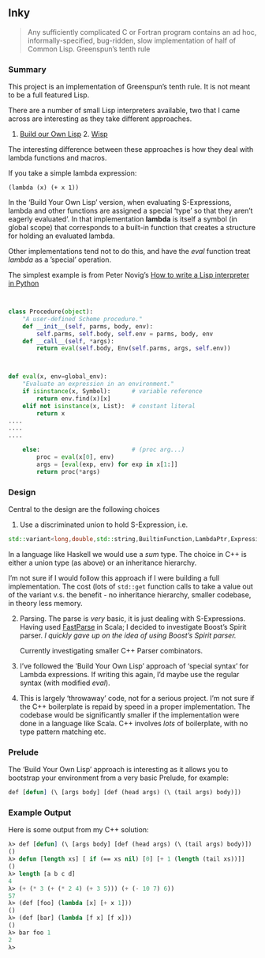 ## Inky
> Any sufficiently complicated C or Fortran program contains an ad hoc, informally-specified, bug-ridden, slow implementation of half of Common Lisp.
Greenspun’s tenth rule

### Summary
This project is an implementation of Greenspun’s tenth rule. It is not meant to be a full featured Lisp.

There are a number of small Lisp interpreters available, two that I came across are interesting as they take different approaches.

1. [Build our Own Lisp][1] 2. [Wisp][2]

The interesting difference between these approaches is how they deal with lambda functions and macros.

If you take a simple lambda expression:
```
(lambda (x) (+ x 1))
```

In the ‘Build Your Own Lisp’ version, when evaluating S-Expressions, lambda and other functions are assigned a special ‘type’ so that they aren’t eagerly evaluated’. In that implementation **lambda** is itself a symbol (in global scope) that corresponds to a built-in function that creates a structure for holding an evaluated lambda.

Other implementations tend not to do this, and have the *eval* function treat *lambda* as a ’special’ operation.

The simplest example is from Peter Novig’s [How to write a Lisp interpreter in Python][3]

```python


class Procedure(object):
    "A user-defined Scheme procedure."
    def __init__(self, parms, body, env):
        self.parms, self.body, self.env = parms, body, env
    def __call__(self, *args): 
        return eval(self.body, Env(self.parms, args, self.env))



def eval(x, env=global_env):
    "Evaluate an expression in an environment."
    if isinstance(x, Symbol):      # variable reference
        return env.find(x)[x]
    elif not isinstance(x, List):  # constant literal
        return x                
....
....
....

    else:                          # (proc arg...)
        proc = eval(x[0], env)
        args = [eval(exp, env) for exp in x[1:]]
        return proc(*args)
```

### Design

Central to the design are the following choices

1. Use a discriminated union to hold S-Expression, i.e.
```cpp
std::variant<long,double,std::string,BuiltinFunction,LambdaPtr,ExpressionPtr> var;
```

In a language like Haskell we would use a *sum* type. The choice in C++ is either a union type (as above) or an inheritance hierarchy.

I’m not sure if I would follow this approach if I were building a full implementation. The cost (lots of `std::get` function calls to take a value out of the variant v.s. the benefit - no inheritance hierarchy, smaller codebase, in
theory less memory.

2. Parsing. The parse is *very* basic, it is just dealing with S-Expressions. Having used [FastParse][4] in Scala; I decided to investigate Boost’s Spirit parser.  *I quickly gave up on the idea of using Boost’s Spirit parser.*

	Currently investigating smaller C++ Parser combinators.

3. I’ve followed the ‘Build Your Own Lisp’ approach of ‘special syntax’ for Lambda expressions. If writing this again, I’d maybe use the regular syntax (with modified *eval*).

4. This is largely ‘throwaway’ code, not for a serious project. I’m not sure if the C++ boilerplate is repaid by speed in a proper implementation.  The codebase would be significantly smaller if the implementation were done in a language like Scala. C++ involves *lots* of boilerplate, with no type pattern matching etc.


### Prelude

The ‘Build Your Own Lisp’ approach is interesting as it allows you to bootstrap your environment from a very basic Prelude, for example:

```lisp
def [defun] (\ [args body] [def (head args) (\ (tail args) body)])
```

### Example Output
Here is some output from my C++ solution:
```lisp
λ> def [defun] (\ [args body] [def (head args) (\ (tail args) body)])
()
λ> defun [length xs] [ if (== xs nil) [0] [+ 1 (length (tail xs))]]
()
λ> length [a b c d]
4
λ> (+ (* 3 (+ (* 2 4) (+ 3 5))) (+ (- 10 7) 6))
57
λ> (def [foo] (lambda [x] [+ x 1]))
()
λ> (def [bar] (lambda [f x] [f x]))
()
λ> bar foo 1
2
λ> 
```

[1]:	https://github.com/orangeduck/BuildYourOwnLisp
[2]:	https://github.com/adam-mcdaniel/wisp
[3]:	https://norvig.com/lispy.html
[4]:	https://github.com/com-lihaoyi/fastparse